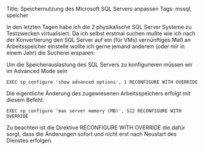 Title: Speichernutzung des Microsoft SQL Servers anpassen
Tags: mssql, speicher

In den letzten Tagen habe ich die 2 physikalische SQL Server Systeme zu Testzwecken virtualisiert. 
Da ich selbst erstmal suchen mußte wie ich nach der Konvertierung den SQL Server auf ein (für VMs) 
vernünftiges Maß an Arbeitsspeicher einstelle wollte ich gerne jemand anderem (oder mir in einem Jahr) 
die Sucherei ersparen:

Um die Speicherauslastung des SQL Servers zu konfigurieren müssen wir im Advanced Mode sein

    EXEC sp_configure 'show advanced options', 1 RECONFIGURE WITH OVERRIDE
 
Die eigentliche Änderung des zugewiesenen Arbeitsspeichers erfolgt mit diesem Befehl:

    EXEC sp_configure 'max server memory (MB)', 512 RECONFIGURE WITH OVERRIDE

Zu beachten ist die Direktive RECONFIGURE WITH OVERRIDE die dafür sorgt, dass die Änderungen sofort
und nicht erst nach Neustart des Dienstes erfolgen.
